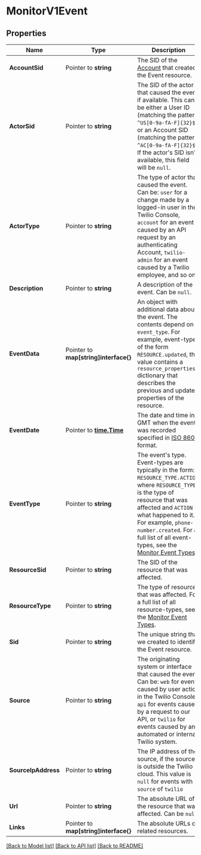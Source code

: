 # MonitorV1Event

## Properties

Name | Type | Description | Notes
------------ | ------------- | ------------- | -------------
**AccountSid** | Pointer to **string** | The SID of the [Account](https://www.twilio.com/docs/iam/api/account) that created the Event resource. |
**ActorSid** | Pointer to **string** | The SID of the actor that caused the event, if available. This can be either a User ID (matching the pattern `^US[0-9a-fA-F]{32}$`) or an Account SID (matching the pattern `^AC[0-9a-fA-F]{32}$`). If the actor's SID isn't available, this field will be `null`. |
**ActorType** | Pointer to **string** | The type of actor that caused the event. Can be: `user` for a change made by a logged-in user in the Twilio Console, `account` for an event caused by an API request by an authenticating Account, `twilio-admin` for an event caused by a Twilio employee, and so on. |
**Description** | Pointer to **string** | A description of the event. Can be `null`. |
**EventData** | Pointer to **map[string]interface{}** | An object with additional data about the event. The  contents depend on `event_type`. For example, event-types of the form `RESOURCE.updated`, this value contains a `resource_properties` dictionary that describes the previous and updated properties of the resource. |
**EventDate** | Pointer to [**time.Time**](time.Time.md) | The date and time in GMT when the event was recorded specified in [ISO 8601](https://en.wikipedia.org/wiki/ISO_8601) format. |
**EventType** | Pointer to **string** | The event's type. Event-types are typically in the form: `RESOURCE_TYPE.ACTION`, where `RESOURCE_TYPE` is the type of resource that was affected and `ACTION` is what happened to it. For example, `phone-number.created`. For a full list of all event-types, see the [Monitor Event Types](https://www.twilio.com/docs/usage/monitor-events#event-types). |
**ResourceSid** | Pointer to **string** | The SID of the resource that was affected. |
**ResourceType** | Pointer to **string** | The type of resource that was affected. For a full list of all resource-types, see the [Monitor Event Types](https://www.twilio.com/docs/usage/monitor-events#event-types). |
**Sid** | Pointer to **string** | The unique string that we created to identify the Event resource. |
**Source** | Pointer to **string** | The originating system or interface that caused the event.  Can be: `web` for events caused by user action in the Twilio Console, `api` for events caused by a request to our API, or   `twilio` for events caused by an automated or internal Twilio system. |
**SourceIpAddress** | Pointer to **string** | The IP address of the source, if the source is outside the Twilio cloud. This value is `null` for events with `source` of `twilio` |
**Url** | Pointer to **string** | The absolute URL of the resource that was affected. Can be `null`. |
**Links** | Pointer to **map[string]interface{}** | The absolute URLs of related resources. |

[[Back to Model list]](../README.md#documentation-for-models) [[Back to API list]](../README.md#documentation-for-api-endpoints) [[Back to README]](../README.md)


